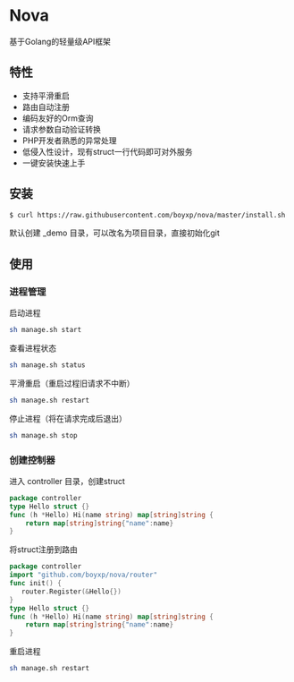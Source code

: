 # Nova

基于Golang的轻量级API框架

## 特性


* 支持平滑重启
* 路由自动注册
* 编码友好的Orm查询
* 请求参数自动验证转换
* PHP开发者熟悉的异常处理
* 低侵入性设计，现有struct一行代码即可对外服务
* 一键安装快速上手

## 安装
```bash
$ curl https://raw.githubusercontent.com/boyxp/nova/master/install.sh | sh
```
默认创建 _demo 目录，可以改名为项目目录，直接初始化git

## 使用

### 进程管理

启动进程
```bash
sh manage.sh start
```
查看进程状态
```bash
sh manage.sh status
```
平滑重启（重启过程旧请求不中断）
```bash
sh manage.sh restart
```

停止进程（将在请求完成后退出）
```bash
sh manage.sh stop
```

### 创建控制器
进入 controller 目录，创建struct
```go
package controller
type Hello struct {}
func (h *Hello) Hi(name string) map[string]string {
	return map[string]string{"name":name}
}
```

将struct注册到路由

```go
package controller
import "github.com/boyxp/nova/router"
func init() {
   router.Register(&Hello{})
}
type Hello struct {}
func (h *Hello) Hi(name string) map[string]string {
	return map[string]string{"name":name}
}
```
重启进程
```bash
sh manage.sh restart
```
